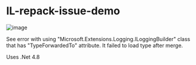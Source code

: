 # IL-repack-issue-demo

![image](https://github.com/AlexeyZarubin/IL-repack-issue-demo/assets/26878995/e65f6960-b7fe-407f-9890-7e0fc03f8b5d)

See error with using "Microsoft.Extensions.Logging.ILoggingBuilder" class that has "TypeForwardedTo" attribute.
It failed to load type after merge.

Uses .Net 4.8
